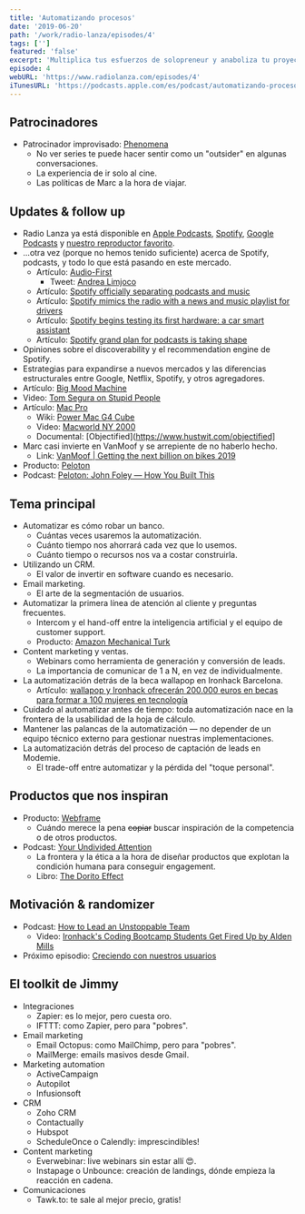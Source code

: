```yaml
---
title: 'Automatizando procesos'
date: '2019-06-20'
path: '/work/radio-lanza/episodes/4'
tags: ['']
featured: 'false'
excerpt: 'Multiplica tus esfuerzos de solopreneur y anaboliza tu proyecto con nuestras sugerencias y productos de automatización. No te pierdas las teorías de Marc sobre cuándo debemos automatizar un proceso y cómo Jimmy automatizó la generación de leads en Modemie. Todo esto y mucho más en este nuevo episodio de Radio Lanza.'
episode: 4
webURL: 'https://www.radiolanza.com/episodes/4'
iTunesURL: 'https://podcasts.apple.com/es/podcast/automatizando-procesos/id1468000755?i=1000442104339'
---
```


## Patrocinadores

- Patrocinador improvisado: [Phenomena](http://www.phenomena-experience.com)
  - No ver series te puede hacer sentir como un "outsider" en algunas conversaciones.
  - La experiencia de ir solo al cine.
  - Las políticas de Marc a la hora de viajar.

## Updates & follow up

- Radio Lanza ya está disponible en [Apple Podcasts](https://podcasts.apple.com/es/podcast/radio-lanza/id1468000755), [Spotify](https://open.spotify.com/show/3P6zGrc3Mv8yHCKDXZsUQZ), [Google Podcasts](https://podcasts.google.com/?feed=aHR0cHM6Ly9mZWVkcy5zaW1wbGVjYXN0LmNvbS9sUjBxOVFlTg%3D%3D) y [nuestro reproductor favorito](https://overcast.fm/itunes1468000755).
- ...otra vez (porque no hemos tenido suficiente) acerca de Spotify, podcasts, y todo lo que está pasando en este mercado.
  - Artículo: [Audio-First](https://newsroom.spotify.com/2019-02-06/audio-first/)
    - Tweet: [Andrea Limjoco](https://twitter.com/andrealimjoco/status/1139218616036089857/)
  - Artículo: [Spotify officially separating podcasts and music](https://www.theverge.com/2019/6/13/18663314/spotify-library-premium-user-update-podcast-music)
  - Artículo: [Spotify mimics the radio with a news and music playlist for drivers](https://www.theverge.com/2019/6/12/18662060/spotify-your-daily-drive-playlist-update)
  - Artículo: [Spotify begins testing its first hardware: a car smart assistant](https://www.theverge.com/circuitbreaker/2019/5/17/18628772/spotify-car-thing-audio-experience-data-premium-assistant)
  - Artículo: [Spotify grand plan for podcasts is taking shape](https://www.theverge.com/2019/3/5/18243729/spotify-podcast-strategy-gimlet-media-anchor-purchase)
- Opiniones sobre el discoverability y el recommendation engine de Spotify.
- Estrategias para expandirse a nuevos mercados y las diferencias estructurales entre Google, Netflix, Spotify, y otros agregadores.
- Artículo: [Big Mood Machine](https://thebaffler.com/downstream/big-mood-machine-pelly)
- Video: [Tom Segura on Stupid People](https://www.youtube.com/watch?v=H09tLk1LnOY)
- Artículo: [Mac Pro](https://www.arun.is/blog/mac-pro/)
  - Wiki: [Power Mac G4 Cube](https://en.wikipedia.org/wiki/Power_Mac_G4_Cube)
  - Video: [Macworld NY 2000](https://youtu.be/rsLmMi49o48)
  - Documental: [Objectified](https://www.hustwit.com/objectified]
- Marc casi invierte en VanMoof y se arrepiente de no haberlo hecho.
  - Link: [VanMoof | Getting the next billion on bikes 2019](https://www.oneplanetcrowd.com/en/project/200360/description)
- Producto: [Peloton](https://www.onepeloton.com)
- Podcast: [Peloton: John Foley — How You Built This](https://podcasts.apple.com/us/podcast/live-episode-peloton-john-foley/id1150510297?i=1000436798099)

## Tema principal

- Automatizar es cómo robar un banco.
  - Cuántas veces usaremos la automatización.
  - Cuánto tiempo nos ahorrará cada vez que lo usemos.
  - Cuánto tiempo o recursos nos va a costar construirla.
- Utilizando un CRM.
  - El valor de invertir en software cuando es necesario.
- Email marketing.
  - El arte de la segmentación de usuarios.
- Automatizar la primera línea de atención al cliente y preguntas frecuentes.
  - Intercom y el hand-off entre la inteligencia artificial y el equipo de customer support.
  - Producto: [Amazon Mechanical Turk](https://www.mturk.com)
- Content marketing y ventas.
  - Webinars como herramienta de generación y conversión de leads.
  - La importancia de comunicar de 1 a N, en vez de individualmente.
- La automatización detrás de la beca wallapop en Ironhack Barcelona.
  - Artículo: [wallapop y Ironhack ofrecerán 200.000 euros en becas para formar a 100 mujeres en tecnología](https://www.genbeta.com/actualidad/wallapop-y-ironhack-ofreceran-200-000-euros-en-becas-para-formar-a-100-mujeres-en-tecnologia)
- Cuidado al automatizar antes de tiempo: toda automatización nace en la frontera de la usabilidad de la hoja de cálculo.
- Mantener las palancas de la automatización — no depender de un equipo técnico externo para gestionar nuestras implementaciones.
- La automatización detrás del proceso de captación de leads en Modemie.
  - El trade-off entre automatizar y la pérdida del "toque personal".

## Productos que nos inspiran

- Producto: [Webframe](https://webframe.xyz/)
  - Cuándo merece la pena ~~copiar~~ buscar inspiración de la competencia o de otros productos.
- Podcast: [Your Undivided Attention](https://humanetech.com/podcast/)
  - La frontera y la ética a la hora de diseñar productos que explotan la condición humana para conseguir engagement.
  - Libro: [The Dorito Effect](https://www.amazon.com/dp/1476724237/)

## Motivación & randomizer

- Podcast: [How to Lead an Unstoppable Team](https://www.artofmanliness.com/articles/podcast-516-how-to-lead-an-unstoppable-team/)
  - Video: [Ironhack's Coding Bootcamp Students Get Fired Up by Alden Mills](https://www.youtube.com/watch?v=iP8kT3reQg0)
- Próximo episodio: [Creciendo con nuestros usuarios](https://radiolanza.com/episodes/5)

## El toolkit de Jimmy

- Integraciones
  - Zapier: es lo mejor, pero cuesta oro.
  - IFTTT: como Zapier, pero para "pobres".
- Email marketing
  - Email Octopus: como MailChimp, pero para "pobres".
  - MailMerge: emails masivos desde Gmail.
- Marketing automation
  - ActiveCampaign
  - Autopilot
  - Infusionsoft
- CRM
  - Zoho CRM
  - Contactually
  - Hubspot
  - ScheduleOnce o Calendly: imprescindibles!
- Content marketing
  - Everwebinar: live webinars sin estar allí 😍.
  - Instapage o Unbounce: creación de landings, dónde empieza la reacción en cadena.
- Comunicaciones
  - Tawk.to: te sale al mejor precio, gratis!
